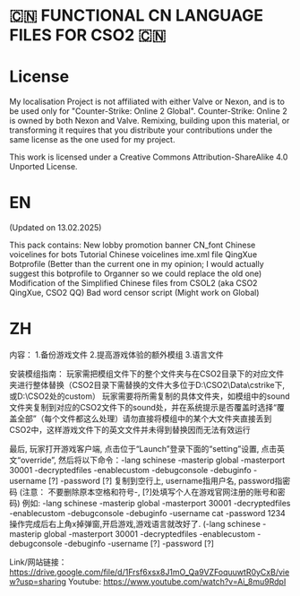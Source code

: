# 🇨🇳 FUNCTIONAL CN LANGUAGE FILES FOR CSO2 🇨🇳 
# License
My localisation Project is not affiliated with either Valve or Nexon, and is to be used only for "Counter-Strike: Online 2 Global". Counter-Strike: Online 2 is owned by both Nexon and Valve. Remixing, building upon this material, or transforming it requires that you distribute your contributions under the same license as the one used for my project.

This work is licensed under a Creative Commons Attribution-ShareAlike 4.0 Unported License.

# EN
 (Updated on 13.02.2025)

This pack contains:
New lobby promotion banner
CN_font
Chinese voicelines for bots
Tutorial Chinese voicelines
ime.xml file
QingXue Botprofile (Better than the current one in my opinion; I would actually suggest this botprofile to Organner so we could replace the old one)
Modification of the Simplified Chinese files from CSOL2 (aka CSO2 QingXue, CSO2 QQ)
Bad word censor script (Might work on Global)

# ZH
内容：
1.备份游戏文件
2.提高游戏体验的额外模组
3.语言文件

安装模组指南：
玩家需把模组文件下的整个文件夹与在CSO2目录下的对应文件夹进行整体替换（CSO2目录下需替换的文件大多位于D:\CSO2\Data\cstrike下,或D:\CSO2处的custom）
玩家需要将所需复制的具体文件夹，如模组中的sound文件夹复制到对应的CSO2文件下的sound处，并在系统提示是否覆盖时选择“覆盖全部”（每个文件都这么处理）请勿直接将模组中的某个大文件夹直接丢到CSO2中，这样游戏文件下的英文文件并未得到替换因而无法有效运行

最后, 玩家打开游戏客户端, 点击位于“Launch”登录下面的“setting”设置, 点击英文“override”, 然后将以下命令：-lang schinese -masterip global -masterport 30001 -decryptedfiles -enablecustom -debugconsole -debuginfo -username [?] -password [?] 复制到空行上, username指用户名, password指密码 (注意： 不要删除原本空格和符号-, [?]处填写个人在游戏官网注册的账号和密码)
例如: -lang schinese -masterip global -masterport 30001 -decryptedfiles -enablecustom -debugconsole -debuginfo -username cat -password 1234
操作完成后右上角x掉弹窗,开启游戏,游戏语言就改好了.
(-lang schinese -masterip global -masterport 30001 -decryptedfiles -enablecustom -debugconsole -debuginfo -username [?] -password [?] 

Link/网站链接： https://drive.google.com/file/d/1Frsf6xsx8J1mO_Qa9VZFoquuwtR0yCxB/view?usp=sharing
Youtube: https://www.youtube.com/watch?v=Ai_8mu9RdpI

